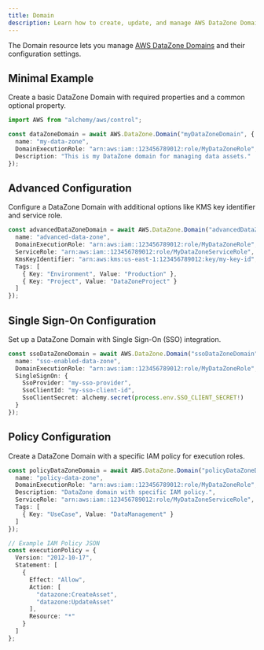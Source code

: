 ```yaml
---
title: Domain
description: Learn how to create, update, and manage AWS DataZone Domains using Alchemy Cloud Control.
---
```



The Domain resource lets you manage [AWS DataZone Domains](https://docs.aws.amazon.com/datazone/latest/userguide/) and their configuration settings.

## Minimal Example

Create a basic DataZone Domain with required properties and a common optional property.

```ts
import AWS from "alchemy/aws/control";

const dataZoneDomain = await AWS.DataZone.Domain("myDataZoneDomain", {
  name: "my-data-zone",
  DomainExecutionRole: "arn:aws:iam::123456789012:role/MyDataZoneRole",
  Description: "This is my DataZone domain for managing data assets."
});
```

## Advanced Configuration

Configure a DataZone Domain with additional options like KMS key identifier and service role.

```ts
const advancedDataZoneDomain = await AWS.DataZone.Domain("advancedDataZoneDomain", {
  name: "advanced-data-zone",
  DomainExecutionRole: "arn:aws:iam::123456789012:role/MyDataZoneRole",
  ServiceRole: "arn:aws:iam::123456789012:role/MyDataZoneServiceRole",
  KmsKeyIdentifier: "arn:aws:kms:us-east-1:123456789012:key/my-key-id",
  Tags: [
    { Key: "Environment", Value: "Production" },
    { Key: "Project", Value: "DataZoneProject" }
  ]
});
```

## Single Sign-On Configuration

Set up a DataZone Domain with Single Sign-On (SSO) integration.

```ts
const ssoDataZoneDomain = await AWS.DataZone.Domain("ssoDataZoneDomain", {
  name: "sso-enabled-data-zone",
  DomainExecutionRole: "arn:aws:iam::123456789012:role/MyDataZoneRole",
  SingleSignOn: {
    SsoProvider: "my-sso-provider",
    SsoClientId: "my-sso-client-id",
    SsoClientSecret: alchemy.secret(process.env.SSO_CLIENT_SECRET!)
  }
});
```

## Policy Configuration

Create a DataZone Domain with a specific IAM policy for execution roles.

```ts
const policyDataZoneDomain = await AWS.DataZone.Domain("policyDataZoneDomain", {
  name: "policy-data-zone",
  DomainExecutionRole: "arn:aws:iam::123456789012:role/MyDataZoneRole",
  Description: "DataZone domain with specific IAM policy.",
  ServiceRole: "arn:aws:iam::123456789012:role/MyDataZoneServiceRole",
  Tags: [
    { Key: "UseCase", Value: "DataManagement" }
  ]
});

// Example IAM Policy JSON
const executionPolicy = {
  Version: "2012-10-17",
  Statement: [
    {
      Effect: "Allow",
      Action: [
        "datazone:CreateAsset",
        "datazone:UpdateAsset"
      ],
      Resource: "*"
    }
  ]
};
```
